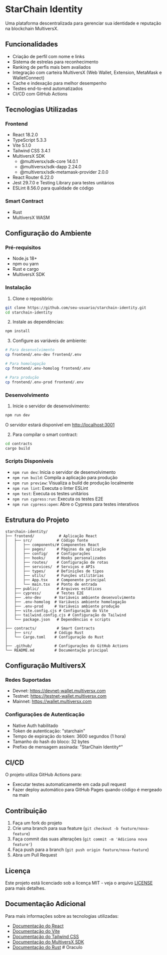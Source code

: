 # StarChain Identity

Uma plataforma descentralizada para gerenciar sua identidade e reputação na blockchain MultiversX.

## Funcionalidades

- Criação de perfil com nome e links
- Sistema de estrelas para reconhecimento
- Ranking de perfis mais bem avaliados
- Integração com carteira MultiversX (Web Wallet, Extension, MetaMask e WalletConnect)
- Cache e indexação para melhor desempenho
- Testes end-to-end automatizados
- CI/CD com GitHub Actions

## Tecnologias Utilizadas

### Frontend
- React 18.2.0
- TypeScript 5.3.3
- Vite 5.1.0
- Tailwind CSS 3.4.1
- MultiversX SDK
  - @multiversx/sdk-core 14.0.1
  - @multiversx/sdk-dapp 2.24.0
  - @multiversx/sdk-metamask-provider 2.0.0
- React Router 6.22.0
- Jest 29.7.0 e Testing Library para testes unitários
- ESLint 8.56.0 para qualidade de código

### Smart Contract
- Rust
- MultiversX WASM

## Configuração do Ambiente

### Pré-requisitos

- Node.js 18+
- npm ou yarn
- Rust e cargo
- MultiversX SDK

### Instalação

1. Clone o repositório:
```bash
git clone https://github.com/seu-usuario/starchain-identity.git
cd starchain-identity
```

2. Instale as dependências:
```bash
npm install
```

3. Configure as variáveis de ambiente:
```bash
# Para desenvolvimento
cp frontend/.env-dev frontend/.env

# Para homologação
cp frontend/.env-homolog frontend/.env

# Para produção
cp frontend/.env-prod frontend/.env
```

### Desenvolvimento

1. Inicie o servidor de desenvolvimento:
```bash
npm run dev
```
O servidor estará disponível em [http://localhost:3001](http://localhost:3001)

2. Para compilar o smart contract:
```bash
cd contracts
cargo build
```

### Scripts Disponíveis

- `npm run dev`: Inicia o servidor de desenvolvimento
- `npm run build`: Compila a aplicação para produção
- `npm run preview`: Visualiza a build de produção localmente
- `npm run lint`: Executa o linter ESLint
- `npm test`: Executa os testes unitários
- `npm run cypress:run`: Executa os testes E2E
- `npm run cypress:open`: Abre o Cypress para testes interativos

## Estrutura do Projeto

```
starchain-identity/
├── frontend/           # Aplicação React
│   ├── src/           # Código fonte
│   │   ├── components/# Componentes React
│   │   ├── pages/     # Páginas da aplicação
│   │   ├── config/    # Configurações
│   │   ├── hooks/     # Hooks personalizados
│   │   ├── routes/    # Configuração de rotas
│   │   ├── services/  # Serviços e APIs
│   │   ├── types/     # Definições de tipos
│   │   ├── utils/     # Funções utilitárias
│   │   ├── App.tsx    # Componente principal
│   │   └── main.tsx   # Ponto de entrada
│   ├── public/        # Arquivos estáticos
│   ├── cypress/       # Testes E2E
│   ├── .env-dev      # Variáveis ambiente desenvolvimento
│   ├── .env-homolog  # Variáveis ambiente homologação
│   ├── .env-prod     # Variáveis ambiente produção
│   ├── vite.config.cjs # Configuração do Vite
│   ├── tailwind.config.cjs # Configuração do Tailwind
│   └── package.json   # Dependências e scripts
│
├── contracts/         # Smart Contracts
│   ├── src/          # Código Rust
│   └── Cargo.toml    # Configuração do Rust
│
├── .github/          # Configurações do GitHub Actions
└── README.md         # Documentação principal
```

## Configuração MultiversX

### Redes Suportadas
- Devnet: https://devnet-wallet.multiversx.com
- Testnet: https://testnet-wallet.multiversx.com
- Mainnet: https://wallet.multiversx.com

### Configurações de Autenticação
- Native Auth habilitado
- Token de autenticação: "starchain"
- Tempo de expiração do token: 3600 segundos (1 hora)
- Tamanho do hash do bloco: 32 bytes
- Prefixo de mensagem assinada: "StarChain Identity*"

## CI/CD

O projeto utiliza GitHub Actions para:
- Executar testes automaticamente em cada pull request
- Fazer deploy automático para GitHub Pages quando código é mergeado na main

## Contribuição

1. Faça um fork do projeto
2. Crie uma branch para sua feature (`git checkout -b feature/nova-feature`)
3. Faça commit das suas alterações (`git commit -m 'Adiciona nova feature'`)
4. Faça push para a branch (`git push origin feature/nova-feature`)
5. Abra um Pull Request

## Licença

Este projeto está licenciado sob a licença MIT - veja o arquivo [LICENSE](LICENSE) para mais detalhes.

## Documentação Adicional

Para mais informações sobre as tecnologias utilizadas:

- [Documentação do React](https://reactjs.org/docs/getting-started.html)
- [Documentação do Vite](https://vitejs.dev/guide/)
- [Documentação do Tailwind CSS](https://tailwindcss.com/docs)
- [Documentação do MultiversX SDK](https://docs.multiversx.com/sdk-and-tools/sdk-js/)
- [Documentação do Rust](https://doc.rust-lang.org/book/) # Oraculo
